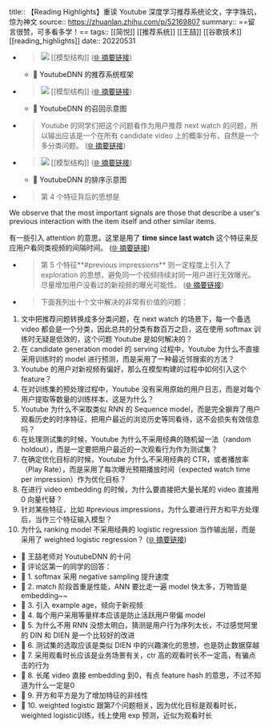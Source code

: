title:: 【Reading Highlights】重读 Youtube 深度学习推荐系统论文，字字珠玑，惊为神文
source:: https://zhuanlan.zhihu.com/p/52169807
summary:: ==留言很赞，可多看多学！==
tags:: [[简悦]] [[推荐系统]]  [[王喆]]  [[谷歌技术]]   [[reading_highlights]]
date:: 20220531  

- > ![](https://pic2.zhimg.com/v2-dd9c1428a304330361331a924f2c39fd_r.jpg) [[模型结构]]   ([🌐 摘要链接](https://zhuanlan.zhihu.com/p/52169807#js_content:~:text=https://pic2.zhimg.com/v2-dd9c1428a304330361331a924f2c39fd_r.jpg))
  - 📝 YoutubeDNN 的推荐系统框架

- > ![](https://pic2.zhimg.com/v2-b6998c31a1b29125d8da403b9a7b29bd_r.jpg) [[模型结构]]   ([🌐 摘要链接](https://zhuanlan.zhihu.com/p/52169807#js_content:~:text=https://pic2.zhimg.com/v2-b6998c31a1b29125d8da403b9a7b29bd_r.jpg))
  - 📝 YoutubeDNN 的召回示意图

- > Youtube 的同学们把这个问题看作为用户推荐 next watch 的问题，所以输出应该是一个在所有 candidate video 上的概率分布，自然是一个多分类问题。  ([🌐 摘要链接](https://zhuanlan.zhihu.com/p/52169807#js_content:~:text=Youtube%20%E7%9A%84%E5%90%8C%E5%AD%A6%E4%BB%AC%E6%8A%8A%E8%BF%99%E4%B8%AA%E9%97%AE%E9%A2%98%E7%9C%8B%E4%BD%9C%E4%B8%BA%E7%94%A8%E6%88%B7%E6%8E%A8%E8%8D%90%20next%20watch%20%E7%9A%84%E9%97%AE%E9%A2%98%EF%BC%8C%E6%89%80%E4%BB%A5%E8%BE%93%E5%87%BA%E5%BA%94%E8%AF%A5%E6%98%AF%E4%B8%80%E4%B8%AA%E5%9C%A8%E6%89%80%E6%9C%89%20candidate%20video%20%E4%B8%8A%E7%9A%84%E6%A6%82%E7%8E%87%E5%88%86%E5%B8%83%EF%BC%8C%E8%87%AA%E7%84%B6%E6%98%AF%E4%B8%80%E4%B8%AA%E5%A4%9A%E5%88%86%E7%B1%BB%E9%97%AE%E9%A2%98%E3%80%82))

- > ![](https://pic1.zhimg.com/v2-bd824fe6c1f5beb1d1eb896955734fdc_r.jpg) [[模型结构]]   ([🌐 摘要链接](https://zhuanlan.zhihu.com/p/52169807#js_content:~:text=https://pic1.zhimg.com/v2-bd824fe6c1f5beb1d1eb896955734fdc_r.jpg))
  - 📝 YoutubeDNN 的排序示意图

- > 第 4 个特征背后的思想是

We observe that the most important signals are those that describe a user's previous interaction with the item itself and other similar items.

有一些引入 attention 的意思，这里是用了 **time since last watch** 这个特征来反应用户看同类视频的间隔时间。  ([🌐 摘要链接](https://zhuanlan.zhihu.com/p/52169807#js_content:~:text=We%20observe%20that%20the%20most%20important%20signals%20are%20those%20that%20describe%20a%20user's%20previous%20interaction%20with%20the%20item%20itself%20and%20other%20similar%20items.%E7%AC%AC%204%20%E4%B8%AA%E7%89%B9%E5%BE%81%E8%83%8C%E5%90%8E%E7%9A%84%E6%80%9D%E6%83%B3%E6%98%AF%20time%20since%20last%20watch%E6%9C%89%E4%B8%80%E4%BA%9B%E5%BC%95%E5%85%A5%20attention%20%E7%9A%84%E6%84%8F%E6%80%9D%EF%BC%8C%E8%BF%99%E9%87%8C%E6%98%AF%E7%94%A8%E4%BA%86%20%E8%BF%99%E4%B8%AA%E7%89%B9%E5%BE%81%E6%9D%A5%E5%8F%8D%E5%BA%94%E7%94%A8%E6%88%B7%E7%9C%8B%E5%90%8C%E7%B1%BB%E8%A7%86%E9%A2%91%E7%9A%84%E9%97%B4%E9%9A%94%E6%97%B6%E9%97%B4%E3%80%82))

- > 第 5 个特征**#previous impressions** 则一定程度上引入了 exploration 的思想，避免同一个视频持续对同一用户进行无效曝光。尽量增加用户没看过的新视频的曝光可能性。  ([🌐 摘要链接](https://zhuanlan.zhihu.com/p/52169807#js_content:~:text=#previous%20impressions%E7%AC%AC%205%20%E4%B8%AA%E7%89%B9%E5%BE%81%20%E5%88%99%E4%B8%80%E5%AE%9A%E7%A8%8B%E5%BA%A6%E4%B8%8A%E5%BC%95%E5%85%A5%E4%BA%86%20exploration%20%E7%9A%84%E6%80%9D%E6%83%B3%EF%BC%8C%E9%81%BF%E5%85%8D%E5%90%8C%E4%B8%80%E4%B8%AA%E8%A7%86%E9%A2%91%E6%8C%81%E7%BB%AD%E5%AF%B9%E5%90%8C%E4%B8%80%E7%94%A8%E6%88%B7%E8%BF%9B%E8%A1%8C%E6%97%A0%E6%95%88%E6%9B%9D%E5%85%89%E3%80%82%E5%B0%BD%E9%87%8F%E5%A2%9E%E5%8A%A0%E7%94%A8%E6%88%B7%E6%B2%A1%E7%9C%8B%E8%BF%87%E7%9A%84%E6%96%B0%E8%A7%86%E9%A2%91%E7%9A%84%E6%9B%9D%E5%85%89%E5%8F%AF%E8%83%BD%E6%80%A7%E3%80%82))

- > 下面我列出十个文中解决的非常有价值的问题：

1.  文中把推荐问题转换成多分类问题，在 next watch 的场景下，每一个备选 video 都会是一个分类，因此总共的分类有数百万之巨，这在使用 softmax 训练时无疑是低效的，这个问题 Youtube 是如何解决的？
2.  在 candidate generation model 的 serving 过程中，Youtube 为什么不直接采用训练时的 model 进行预测，而是采用了一种最近邻搜索的方法？
3.  Youtube 的用户对新视频有偏好，那么在模型构建的过程中如何引入这个 feature？
4.  在对训练集的预处理过程中，Youtube 没有采用原始的用户日志，而是对每个用户提取等数量的训练样本，这是为什么？
5.  Youtube 为什么不采取类似 RNN 的 Sequence model，而是完全摒弃了用户观看历史的时序特征，把用户最近的浏览历史等同看待，这不会损失有效信息吗？
6.  在处理测试集的时候，Youtube 为什么不采用经典的随机留一法（random holdout），而是一定要把用户最近的一次观看行为作为测试集？
7.  在确定优化目标的时候，Youtube 为什么不采用经典的 CTR，或者播放率（Play Rate），而是采用了每次曝光预期播放时间（expected watch time per impression）作为优化目标？
8.  在进行 video embedding 的时候，为什么要直接把大量长尾的 video 直接用 0 向量代替？
9.  针对某些特征，比如 #previous impressions，为什么要进行开方和平方处理后，当作三个特征输入模型？
10.  为什么 ranking model 不采用经典的 logistic regression 当作输出层，而是采用了 weighted logistic regression？  ([🌐 摘要链接](https://zhuanlan.zhihu.com/p/52169807#js_content:~:text=%E4%B8%8B%E9%9D%A2%E6%88%91%E5%88%97%E5%87%BA%E5%8D%81%E4%B8%AA%E6%96%87%E4%B8%AD%E8%A7%A3%E5%86%B3%E7%9A%84%E9%9D%9E%E5%B8%B8%E6%9C%89%E4%BB%B7%E5%80%BC%E7%9A%84%E9%97%AE%E9%A2%98%EF%BC%9A%E6%96%87%E4%B8%AD%E6%8A%8A%E6%8E%A8%E8%8D%90%E9%97%AE%E9%A2%98%E8%BD%AC%E6%8D%A2%E6%88%90%E5%A4%9A%E5%88%86%E7%B1%BB%E9%97%AE%E9%A2%98%EF%BC%8C%E5%9C%A8%20next%20watch%20%E7%9A%84%E5%9C%BA%E6%99%AF%E4%B8%8B%EF%BC%8C%E6%AF%8F%E4%B8%80%E4%B8%AA%E5%A4%87%E9%80%89%20video%20%E9%83%BD%E4%BC%9A%E6%98%AF%E4%B8%80%E4%B8%AA%E5%88%86%E7%B1%BB%EF%BC%8C%E5%9B%A0%E6%AD%A4%E6%80%BB%E5%85%B1%E7%9A%84%E5%88%86%E7%B1%BB%E6%9C%89%E6%95%B0%E7%99%BE%E4%B8%87%E4%B9%8B%E5%B7%A8%EF%BC%8C%E8%BF%99%E5%9C%A8%E4%BD%BF%E7%94%A8%20softmax%20%E8%AE%AD%E7%BB%83%E6%97%B6%E6%97%A0%E7%96%91%E6%98%AF%E4%BD%8E%E6%95%88%E7%9A%84%EF%BC%8C%E8%BF%99%E4%B8%AA%E9%97%AE%E9%A2%98%20Youtube%20%E6%98%AF%E5%A6%82%E4%BD%95%E8%A7%A3%E5%86%B3%E7%9A%84%EF%BC%9F%E5%9C%A8%20candidate%20generation%20model%20%E7%9A%84%20serving%20%E8%BF%87%E7%A8%8B%E4%B8%AD%EF%BC%8CYoutube%20%E4%B8%BA%E4%BB%80%E4%B9%88%E4%B8%8D%E7%9B%B4%E6%8E%A5%E9%87%87%E7%94%A8%E8%AE%AD%E7%BB%83%E6%97%B6%E7%9A%84%20model%20%E8%BF%9B%E8%A1%8C%E9%A2%84%E6%B5%8B%EF%BC%8C%E8%80%8C%E6%98%AF%E9%87%87%E7%94%A8%E4%BA%86%E4%B8%80%E7%A7%8D%E6%9C%80%E8%BF%91%E9%82%BB%E6%90%9C%E7%B4%A2%E7%9A%84%E6%96%B9%E6%B3%95%EF%BC%9FYoutube%20%E7%9A%84%E7%94%A8%E6%88%B7%E5%AF%B9%E6%96%B0%E8%A7%86%E9%A2%91%E6%9C%89%E5%81%8F%E5%A5%BD%EF%BC%8C%E9%82%A3%E4%B9%88%E5%9C%A8%E6%A8%A1%E5%9E%8B%E6%9E%84%E5%BB%BA%E7%9A%84%E8%BF%87%E7%A8%8B%E4%B8%AD%E5%A6%82%E4%BD%95%E5%BC%95%E5%85%A5%E8%BF%99%E4%B8%AA%20feature%EF%BC%9F%E5%9C%A8%E5%AF%B9%E8%AE%AD%E7%BB%83%E9%9B%86%E7%9A%84%E9%A2%84%E5%A4%84%E7%90%86%E8%BF%87%E7%A8%8B%E4%B8%AD%EF%BC%8CYoutube%20%E6%B2%A1%E6%9C%89%E9%87%87%E7%94%A8%E5%8E%9F%E5%A7%8B%E7%9A%84%E7%94%A8%E6%88%B7%E6%97%A5%E5%BF%97%EF%BC%8C%E8%80%8C%E6%98%AF%E5%AF%B9%E6%AF%8F%E4%B8%AA%E7%94%A8%E6%88%B7%E6%8F%90%E5%8F%96%E7%AD%89%E6%95%B0%E9%87%8F%E7%9A%84%E8%AE%AD%E7%BB%83%E6%A0%B7%E6%9C%AC%EF%BC%8C%E8%BF%99%E6%98%AF%E4%B8%BA%E4%BB%80%E4%B9%88%EF%BC%9FYoutube%20%E4%B8%BA%E4%BB%80%E4%B9%88%E4%B8%8D%E9%87%87%E5%8F%96%E7%B1%BB%E4%BC%BC%20RNN%20%E7%9A%84%20Sequence%20model%EF%BC%8C%E8%80%8C%E6%98%AF%E5%AE%8C%E5%85%A8%E6%91%92%E5%BC%83%E4%BA%86%E7%94%A8%E6%88%B7%E8%A7%82%E7%9C%8B%E5%8E%86%E5%8F%B2%E7%9A%84%E6%97%B6%E5%BA%8F%E7%89%B9%E5%BE%81%EF%BC%8C%E6%8A%8A%E7%94%A8%E6%88%B7%E6%9C%80%E8%BF%91%E7%9A%84%E6%B5%8F%E8%A7%88%E5%8E%86%E5%8F%B2%E7%AD%89%E5%90%8C%E7%9C%8B%E5%BE%85%EF%BC%8C%E8%BF%99%E4%B8%8D%E4%BC%9A%E6%8D%9F%E5%A4%B1%E6%9C%89%E6%95%88%E4%BF%A1%E6%81%AF%E5%90%97%EF%BC%9F%E5%9C%A8%E5%A4%84%E7%90%86%E6%B5%8B%E8%AF%95%E9%9B%86%E7%9A%84%E6%97%B6%E5%80%99%EF%BC%8CYoutube%20%E4%B8%BA%E4%BB%80%E4%B9%88%E4%B8%8D%E9%87%87%E7%94%A8%E7%BB%8F%E5%85%B8%E7%9A%84%E9%9A%8F%E6%9C%BA%E7%95%99%E4%B8%80%E6%B3%95%EF%BC%88random%20holdout%EF%BC%89%EF%BC%8C%E8%80%8C%E6%98%AF%E4%B8%80%E5%AE%9A%E8%A6%81%E6%8A%8A%E7%94%A8%E6%88%B7%E6%9C%80%E8%BF%91%E7%9A%84%E4%B8%80%E6%AC%A1%E8%A7%82%E7%9C%8B%E8%A1%8C%E4%B8%BA%E4%BD%9C%E4%B8%BA%E6%B5%8B%E8%AF%95%E9%9B%86%EF%BC%9F%E5%9C%A8%E7%A1%AE%E5%AE%9A%E4%BC%98%E5%8C%96%E7%9B%AE%E6%A0%87%E7%9A%84%E6%97%B6%E5%80%99%EF%BC%8CYoutube%20%E4%B8%BA%E4%BB%80%E4%B9%88%E4%B8%8D%E9%87%87%E7%94%A8%E7%BB%8F%E5%85%B8%E7%9A%84%20CTR%EF%BC%8C%E6%88%96%E8%80%85%E6%92%AD%E6%94%BE%E7%8E%87%EF%BC%88Play%20Rate%EF%BC%89%EF%BC%8C%E8%80%8C%E6%98%AF%E9%87%87%E7%94%A8%E4%BA%86%E6%AF%8F%E6%AC%A1%E6%9B%9D%E5%85%89%E9%A2%84%E6%9C%9F%E6%92%AD%E6%94%BE%E6%97%B6%E9%97%B4%EF%BC%88expected%20watch%20time%20per%20impression%EF%BC%89%E4%BD%9C%E4%B8%BA%E4%BC%98%E5%8C%96%E7%9B%AE%E6%A0%87%EF%BC%9F%E5%9C%A8%E8%BF%9B%E8%A1%8C%20video%20embedding%20%E7%9A%84%E6%97%B6%E5%80%99%EF%BC%8C%E4%B8%BA%E4%BB%80%E4%B9%88%E8%A6%81%E7%9B%B4%E6%8E%A5%E6%8A%8A%E5%A4%A7%E9%87%8F%E9%95%BF%E5%B0%BE%E7%9A%84%20video%20%E7%9B%B4%E6%8E%A5%E7%94%A8%200%20%E5%90%91%E9%87%8F%E4%BB%A3%E6%9B%BF%EF%BC%9F%E9%92%88%E5%AF%B9%E6%9F%90%E4%BA%9B%E7%89%B9%E5%BE%81%EF%BC%8C%E6%AF%94%E5%A6%82%20#previous%20impressions%EF%BC%8C%E4%B8%BA%E4%BB%80%E4%B9%88%E8%A6%81%E8%BF%9B%E8%A1%8C%E5%BC%80%E6%96%B9%E5%92%8C%E5%B9%B3%E6%96%B9%E5%A4%84%E7%90%86%E5%90%8E%EF%BC%8C%E5%BD%93%E4%BD%9C%E4%B8%89%E4%B8%AA%E7%89%B9%E5%BE%81%E8%BE%93%E5%85%A5%E6%A8%A1%E5%9E%8B%EF%BC%9F%E4%B8%BA%E4%BB%80%E4%B9%88%20ranking%20model%20%E4%B8%8D%E9%87%87%E7%94%A8%E7%BB%8F%E5%85%B8%E7%9A%84%20logistic%20regression%20%E5%BD%93%E4%BD%9C%E8%BE%93%E5%87%BA%E5%B1%82%EF%BC%8C%E8%80%8C%E6%98%AF%E9%87%87%E7%94%A8%E4%BA%86%20weighted%20logistic%20regression%EF%BC%9F))
  - 📝 王喆老师对 YoutubeDNN 的十问
  - 📝 评论区第一的同学的回答：
  - 📝 1. softmax 采用 negative sampling 提升速度
  - 📝 2. match 阶段首重是性能，ANN 要比走一遍 model 快太多，万物皆是 embedding~~
  - 📝 3. 引入 example age，倾向于新视频
  - 📝 4. 每个用户采用等量样本应该是防止活跃用户带偏 model
  - 📝 5. 为什么不用 RNN 没想太明白，猜测是用户行为序列太长，不过感觉阿里的 DIN 和 DIEN 是一个比较好的改进
  - 📝 6. 测试集的选取应该是类似 DIEN 中的兴趣演化的思想，也是防止数据穿越
  - 📝 7. 采用观看时长应该是业务场景有关，ctr 高的观看时长不一定高，有骗点击的行为
  - 📝 8. 长尾 video 直接 embedding 到0，有点 feature hash 的意思，不过不知道为什么一定是0
  - 📝 9. 开方和平方是为了增加特征的非线性
  - 📝 10. weighted logistic 跟第7个问题相关，因为优化目标是观看时长，weighted logistic训练，线上使用 exp 预测，近似为观看时长

